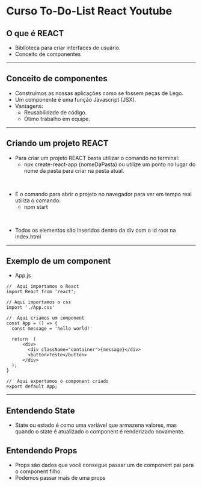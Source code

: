 # Curso To-Do-List React Youtube

##  O que é REACT

-   Biblioteca para criar interfaces de usuário.
-   Conceito de componentes
<hr>

## Conceito de componentes

-   Construímos as nossas aplicações como se fossem peças de Lego.
-   Um componente é uma função Javascript (JSX).
-   Vantagens:
    -   Reusabilidade de código.
    -   Ótimo trabalho em equipe.
<hr>

## Criando um projeto REACT

-   Para criar um projeto REACT basta utilizar o comando no terminal:
    -   npx create-react-app (nomeDaPasta) ou utilize um ponto no lugar do nome da pasta para criar na pasta atual.    
<br>

-   E o comando para abrir o projeto no navegador para ver em tempo real utiliza o comando:
    -   npm start
<br>

-   Todos os elementos são inseridos dentro da div com o id root na index.html
<hr>

## Exemplo de um component

-   App.js
```
//  Aqui importamos o React
import React from 'react';

// Aqui importamos o css
import './App.css'

//  Aqui criamos um component
const App = () => {
  const message = 'hello world!'

  return  (
      <div>
        <div className="container">{message}</div>
        <button>Teste</button>
      </div>
  );
}

//  Aqui exportamos o component criado
export default App;
```
<hr>

## Entendendo State

-   State ou estado é como uma variável que armazena valores, mas quando o state é atualizado o component é renderizado novamente.

##  Entendendo Props

-   Props são dados que você consegue passar um de component pai para o component filho.
-   Podemos passar mais de uma props

